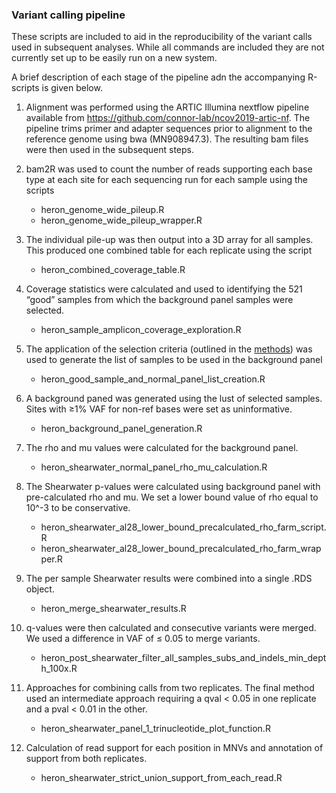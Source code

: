 ### Variant calling pipeline

These scripts are included to aid in the reproducibility of the variant calls used in subsequent analyses. While all commands are included they are not currently set up to be easily run on a new system.

A brief description of each stage of the pipeline adn the accompanying R-scripts is given below.


1) Alignment was performed using the ARTIC Illumina nextflow pipeline available from https://github.com/connor-lab/ncov2019-artic-nf. The pipeline trims primer and adapter sequences prior to alignment to the reference genome using bwa (MN908947.3). The resulting bam files were then used in the subsequent steps.

2) bam2R was used to count the number of reads supporting each base type at each site for each sequencing run for each sample using the scripts
    - heron_genome_wide_pileup.R
    - heron_genome_wide_pileup_wrapper.R

3) The individual pile-up was then output into a 3D array for all samples. This produced one combined table for each replicate using the script
    - heron_combined_coverage_table.R

4) Coverage statistics were calculated and used to identifying the 521 “good” samples from which the background panel samples were selected.
    - heron_sample_amplicon_coverage_exploration.R

5) The application of the selection criteria (outlined in the [methods](https://www.biorxiv.org/content/10.1101/2020.12.23.424229v1)) was used to generate the list of samples to be used in the background panel
    - heron_good_sample_and_normal_panel_list_creation.R

6) A background paned was generated using the lust of selected samples. Sites with ≥1% VAF for non-ref bases were set as uninformative.
    - heron_background_panel_generation.R

7) The rho and mu values were calculated for the background panel.
    - heron_shearwater_normal_panel_rho_mu_calculation.R

8) The Shearwater p-values were calculated using background panel with pre-calculated rho and mu. We set a lower bound value of rho equal to 10^-3 to be conservative.
    - heron_shearwater_al28_lower_bound_precalculated_rho_farm_script.R
    - heron_shearwater_al28_lower_bound_precalculated_rho_farm_wrapper.R

9) The per sample Shearwater results were combined into a single .RDS object. 
    - heron_merge_shearwater_results.R

10) q-values were then calculated and consecutive variants were merged. We used a difference in VAF of ≤ 0.05 to merge variants.
    - heron_post_shearwater_filter_all_samples_subs_and_indels_min_depth_100x.R

11) Approaches for combining calls from two replicates. The final method used an intermediate approach requiring a qval < 0.05 in one replicate and a pval < 0.01 in the other.
    - heron_shearwater_panel_1_trinucleotide_plot_function.R

12) Calculation of read support for each position in MNVs and annotation of support from both replicates.
    - heron_shearwater_strict_union_support_from_each_read.R